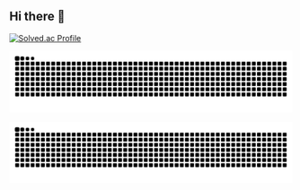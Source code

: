 ## Hi there 👋

<!--
**molcham/molcham** is a ✨ _special_ ✨ repository because its `README.md` (this file) appears on your GitHub profile.

Here are some ideas to get you started:

- 🔭 I’m currently working on ...
- 🌱 I’m currently learning ...
- 👯 I’m looking to collaborate on ...
- 🤔 I’m looking for help with ...
- 💬 Ask me about ...
- 📫 How to reach me: ...
- 😄 Pronouns: ...
- ⚡ Fun fact: ...
-->


<!--
[![Anurag's GitHub stats](https://github-readme-stats.vercel.app/api?username=molcham)](https://github.com/anuraghazra/github-readme-stats)
-->


[![Solved.ac Profile](http://mazassumnida.wtf/api/v2/generate_badge?boj=sonchaemin89)](https://solved.ac/sonchaemin89/)

<div align="center">
  <img src="https://github.com/molcham/molcham/blob/output/github-contribution-grid-snake.svg">
</div>

![snake gif](https://raw.githubusercontent.com/molcham/molcham/output/github-contribution-grid-snake.svg)

